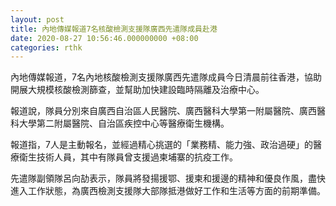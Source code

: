 ```yaml
---
layout: post
title: 內地傳媒報道7名核酸檢測支援隊廣西先遣隊成員赴港
date: 2020-08-27 10:56:46.000000000 +08:00
categories: rthk
---
```


內地傳媒報道，7名內地核酸檢測支援隊廣西先遣隊成員今日清晨前往香港，協助開展大規模核酸檢測篩查，並幫助加快建設臨時隔離及治療中心。

報道說，隊員分別來自廣西自治區人民醫院、廣西醫科大學第一附屬醫院、廣西醫科大學第二附屬醫院、自治區疾控中心等醫療衛生機構。

報道指，7人是主動報名，並經過精心挑選的「業務精、能力強、政治過硬」的醫療衛生技術人員，其中有隊員曾支援過柬埔寨的抗疫工作。

先遣隊副領隊呂向劼表示，隊員將發揚援鄂、援柬和援邊的精神和優良作風，盡快進入工作狀態，為廣西檢測支援隊大部隊抵港做好工作和生活等方面的前期準備。
